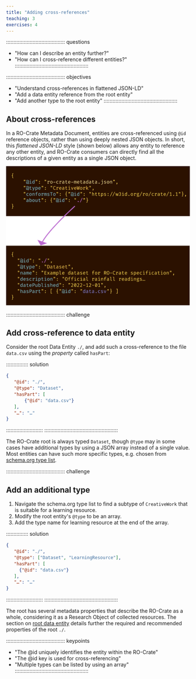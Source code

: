 ```yaml
---
title: "Adding cross-references"
teaching: 3
exercises: 4
---
```

:::::::::::::::::::::::::::::::::::::::: questions
- "How can I describe an entity further?"
- "How can I cross-reference different entities?"
::::::::::::::::::::::::::::::::::::::::::::::::::

:::::::::::::::::::::::::::::::::::::::: objectives
- "Understand cross-references in flattened JSON-LD"
- "Add a data entity reference from the root entity"
- "Add another type to the root entity"
::::::::::::::::::::::::::::::::::::::::::::::::::



## About cross-references

In a RO-Crate Metadata Document,
entities are cross-referenced using `@id` reference objects,
rather than using deeply nested JSON objects.
In short, this _flattened JSON-LD_ style (shown below) allows any entity to reference any other entity,
and RO-Crate consumers can directly find all the descriptions of a given entity as a single JSON object. 


![JSON block with id `ro-crate-metadata.json` has some attributes, `conformsTo` RO-Crate 1.2, and `about` referencing id `./`. In second JSON block with id <code>./</code> we see additional attributes such as its name and description.](../fig/introduction-figure-1.svg "showing RO-Crate Metadata descriptor's <code>about</code> property pointing at the RO-Crate Root entity with matching <code>@id</code>")

:::::::::::::::::::::::::::::::::::::::: challenge
## Add cross-reference to data entity

Consider the root Data Entity `./`,
and add such a cross-reference to the file `data.csv` using the _property_ called `hasPart`:

:::::::::::::::  solution
```json
{
   "@id": "./",
   "@type": "Dataset",
   "hasPart": [ 
       {"@id": "data.csv"} 
   ],
   "…": "…"
}
```
:::::::::::::::::::::::::
::::::::::::::::::::::::::::::::::::::::::::::::::


The RO-Crate root is always typed `Dataset`,
though `@type` may in some cases have additional types by using a JSON array instead of a single value.
Most entities can have such more specific types,
e.g. chosen from [schema.org type list](https://schema.org/docs/full.html).

:::::::::::::::::::::::::::::::::::::::: challenge
## Add an additional type

1. Navigate the schema.org type list to find a subtype of `CreativeWork` that is suitable for a learning resource.
2. Modify the root entity's `@type` to be an array.
3. Add the type name for learning resource at the end of the array.

:::::::::::::::  solution
```json
{
   "@id": "./",
   "@type": ["Dataset", "LearningResource"],
   "hasPart": [ 
     {"@id": "data.csv"} 
   ],
   "…": "…"
}
```
:::::::::::::::::::::::::
::::::::::::::::::::::::::::::::::::::::::::::::::

The root has several metadata properties that describe the RO-Crate as a whole,
considering it as a Research Object of collected resources.
The section on [root data entity](https://www.researchobject.org/ro-crate/1.1/root-data-entity.html)
details further the required and recommended properties of the root `./`. 

:::::::::::::::::::::::::::::::::::::::: keypoints
- "The @id uniquely identifies the entity within the RO-Crate"
- "The @id key is used for cross-referencing"
- "Multiple types can be listed by using an array"
::::::::::::::::::::::::::::::::::::::::::::::::::


